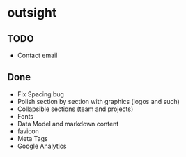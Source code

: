# outsight

## TODO
- Contact email 

## Done
- Fix Spacing bug
- Polish section by section with graphics (logos and such)
- Collapsible sections (team and projects)
- Fonts
- Data Model and markdown content
- favicon
- Meta Tags
- Google Analytics